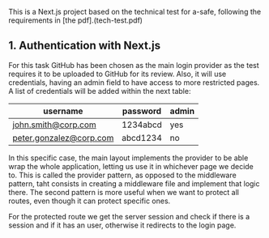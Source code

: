 This is a Next.js project based on the technical test for a-safe, following the requirements in [the pdf].(tech-test.pdf)

## 1. Authentication with Next.js

For this task GitHub has been chosen as the main login provider as the test requires it to be uploaded to GitHub for its review. Also, it will use credentials, having an admin field to have access to more restricted pages. A list of credentials will be added within the next table:

| username                | password | admin |
| ----------------------- | -------- | ----- |
| john.smith@corp.com     | 1234abcd | yes   |
| peter.gonzalez@corp.com | abcd1234 | no    |

In this specific case, the main layout implements the provider to be able wrap the whole application, letting us use it in whichever page we decide to. This is called the provider pattern, as opposed to the middleware pattern, taht consists in creating a middleware file and implement that logic there. The second pattern is more useful when we want to protect all routes, even though it can protect specific ones.

For the protected route we get the server session and check if there is a session and if it has an user, otherwise it redirects to the login page.
